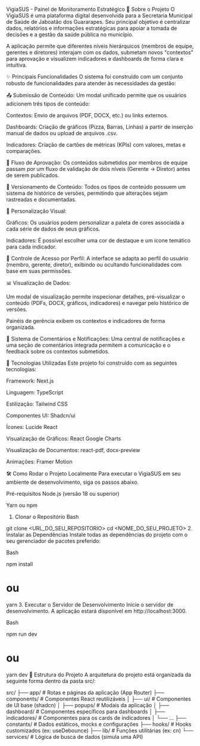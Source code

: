 VigiaSUS - Painel de Monitoramento Estratégico
🎯 Sobre o Projeto
O VigiaSUS é uma plataforma digital desenvolvida para a Secretaria Municipal de Saúde de Jaboatão dos Guararapes. Seu principal objetivo é centralizar dados, relatórios e informações estratégicas para apoiar a tomada de decisões e a gestão da saúde pública no município.

A aplicação permite que diferentes níveis hierárquicos (membros de equipe, gerentes e diretores) interajam com os dados, submetam novos "contextos" para aprovação e visualizem indicadores e dashboards de forma clara e intuitiva.

✨ Principais Funcionalidades
O sistema foi construído com um conjunto robusto de funcionalidades para atender às necessidades da gestão:

📤 Submissão de Conteúdo: Um modal unificado permite que os usuários adicionem três tipos de conteúdo:

Contextos: Envio de arquivos (PDF, DOCX, etc.) ou links externos.

Dashboards: Criação de gráficos (Pizza, Barras, Linhas) a partir de inserção manual de dados ou upload de arquivos .csv.

Indicadores: Criação de cartões de métricas (KPIs) com valores, metas e comparações.

🔄 Fluxo de Aprovação: Os conteúdos submetidos por membros de equipe passam por um fluxo de validação de dois níveis (Gerente → Diretor) antes de serem publicados.

📜 Versionamento de Conteúdo: Todos os tipos de conteúdo possuem um sistema de histórico de versões, permitindo que alterações sejam rastreadas e documentadas.

🎨 Personalização Visual:

Gráficos: Os usuários podem personalizar a paleta de cores associada a cada série de dados de seus gráficos.

Indicadores: É possível escolher uma cor de destaque e um ícone temático para cada indicador.

👥 Controle de Acesso por Perfil: A interface se adapta ao perfil do usuário (membro, gerente, diretor), exibindo ou ocultando funcionalidades com base em suas permissões.

📊 Visualização de Dados:

Um modal de visualização permite inspecionar detalhes, pré-visualizar o conteúdo (PDFs, DOCX, gráficos, indicadores) e navegar pelo histórico de versões.

Painéis de gerência exibem os contextos e indicadores de forma organizada.

💬 Sistema de Comentários e Notificações: Uma central de notificações e uma seção de comentários integrada permitem a comunicação e o feedback sobre os contextos submetidos.

🚀 Tecnologias Utilizadas
Este projeto foi construído com as seguintes tecnologias:

Framework: Next.js

Linguagem: TypeScript

Estilização: Tailwind CSS

Componentes UI: Shadcn/ui

Ícones: Lucide React

Visualização de Gráficos: React Google Charts

Visualização de Documentos: react-pdf, docx-preview

Animações: Framer Motion

🛠️ Como Rodar o Projeto Localmente
Para executar o VigiaSUS em seu ambiente de desenvolvimento, siga os passos abaixo.

Pré-requisitos
Node.js (versão 18 ou superior)

Yarn ou npm

1. Clonar o Repositório
Bash

git clone <URL_DO_SEU_REPOSITORIO>
cd <NOME_DO_SEU_PROJETO>
2. Instalar as Dependências
Instale todas as dependências do projeto com o seu gerenciador de pacotes preferido:

Bash

npm install
# ou
yarn
3. Executar o Servidor de Desenvolvimento
Inicie o servidor de desenvolvimento. A aplicação estará disponível em http://localhost:3000.

Bash

npm run dev
# ou
yarn dev
📁 Estrutura do Projeto
A arquitetura do projeto está organizada da seguinte forma dentro da pasta src/:

src/
├── app/                  # Rotas e páginas da aplicação (App Router)
├── components/           # Componentes React reutilizáveis
│   ├── ui/               # Componentes de UI base (shadcn)
│   ├── popups/           # Modais da aplicação
│   ├── dashboard/        # Componentes específicos para dashboards
│   ├── indicadores/      # Componentes para os cards de indicadores
│   └── ...
├── constants/            # Dados estáticos, mocks e configurações
├── hooks/                # Hooks customizados (ex: useDebounce)
├── lib/                  # Funções utilitárias (ex: cn)
└── services/             # Lógica de busca de dados (simula uma API)
